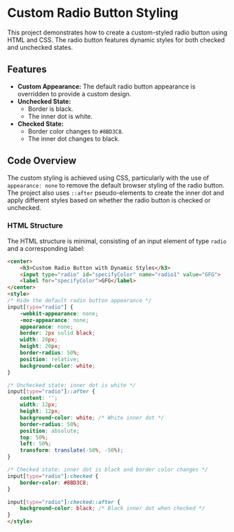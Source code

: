 # Custom Radio Button Styling

This project demonstrates how to create a custom-styled radio button using HTML and CSS. The radio button features dynamic styles for both checked and unchecked states.

## Features

- **Custom Appearance:** The default radio button appearance is overridden to provide a custom design.
- **Unchecked State:** 
  - Border is black.
  - The inner dot is white.
- **Checked State:**
  - Border color changes to `#8BD3C8`.
  - The inner dot changes to black.

## Code Overview

The custom styling is achieved using CSS, particularly with the use of `appearance: none` to remove the default browser styling of the radio button. The project also uses `::after` pseudo-elements to create the inner dot and apply different styles based on whether the radio button is checked or unchecked.

### HTML Structure

The HTML structure is minimal, consisting of an input element of type `radio` and a corresponding label:

```html
<center>
    <h3>Custom Radio Button with Dynamic Styles</h3>
    <input type="radio" id="specifyColor" name="radio1" value="GFG">
    <label for="specifyColor">GFG</label>
</center>
<style>
/* Hide the default radio button appearance */
input[type="radio"] {
    -webkit-appearance: none;
    -moz-appearance: none;
    appearance: none;
    border: 2px solid black;
    width: 20px;
    height: 20px;
    border-radius: 50%;
    position: relative;
    background-color: white;
}

/* Unchecked state: inner dot is white */
input[type="radio"]::after {
    content: '';
    width: 12px;
    height: 12px;
    background-color: white; /* White inner dot */
    border-radius: 50%;
    position: absolute;
    top: 50%;
    left: 50%;
    transform: translate(-50%, -50%);
}

/* Checked state: inner dot is black and border color changes */
input[type="radio"]:checked {
    border-color: #8BD3C8;
}

input[type="radio"]:checked::after {
    background-color: black; /* Black inner dot when checked */
}
</style>